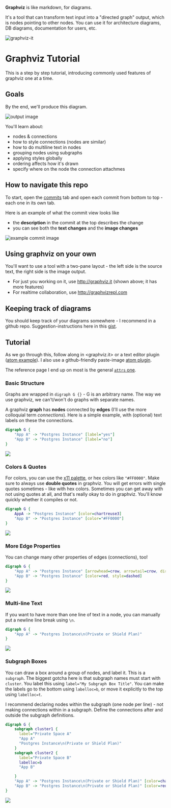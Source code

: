 **Graphviz** is like markdown, for diagrams.

It's a tool that can transform text input into a "directed graph" output, which is nodes pointing to other nodes. You can use it for architecture diagrams, DB diagrams, documentation for users, etc.

![graphviz-it](https://gist.githubusercontent.com/caseywatts/be69bf941fa1f8e264bd07de698366a0/raw/7902020b86692b548b131e5cd4b8376687c6d898/graphviz-it.png)

# Graphviz Tutorial

This is a step by step tutorial, introducing commonly used features of graphviz one at a time.


## Goals

By the end, we'll produce this diagram.

![output image](output.png?raw=true)

You'll learn about:
- nodes & connections
- how to style connections (nodes are similar)
- how to do multiline text in nodes
- grouping nodes using subgraphs
- applying styles globally
- ordering affects how it's drawn
- specify where on the node the connection attachmes

## How to navigate this repo

To start, open the [commits](https://github.com/caseywatts/graphviz-tutorial/commits/master) tab and open each commit from bottom to top - each one in its own tab.

Here is an example of what the commit view looks like
- the **description** in the commit at the top describes the change
- you can see both the **text changes** and the **image changes**

![example commit image](examplecommit.png?raw=true)


## Using graphviz on your own

You'll want to use a tool with a two-pane layout - the left side is the source text, the right side is the image output.
- For just you working on it, use <http://graphviz.it> (shown above; it has more features)
- For realtime collaboration, use <http://graphvizrepl.com>

## Keeping track of diagrams
You should keep track of your diagrams somewhere - I recommend in a github repo. Suggestion-instructions here in this [gist](https://caseywatts.com/graphviz).

## Tutorial

As we go through this, follow along in <graphviz.it> or a text editor plugin ([atom example](https://github.com/sverweij/atom-graphviz-preview-plus)). I also use a github-friendly paste-image [atom plugin](https://github.com/tlnagy/atom-markdown-image-assistant).

The reference page I end up on most is the general [`attrs` one](https://www.graphviz.org/doc/info/attrs.html).

### Basic Structure
Graphs are wrapped in `digraph G {}` - G is an arbitrary name. The way we use graphviz, we can't/won't do graphs with separate names.

A graphviz **graph** has **nodes** connected by **edges** (I'll use the more colloquial term *connections*). Here is a simple example, with (optional) text labels on these the connections.

```dot
digraph G {
    "App A" -> "Postgres Instance" [label="yes"]
    "App B" -> "Postgres Instance" [label="no"]
}
```

![](assets/README-43699752.png)

### Colors & Quotes
For colors, you can use the [x11 palette](https://www.graphviz.org/doc/info/colors.html), or hex colors like `"#FF0000"`. Make sure to always use **double quotes** in graphviz. You will get errors with single quotes sometimes - like with hex colors. Sometimes you can get away with not using quotes at all, and that's really okay to do in graphviz. You'll know quickly whether it compiles or not.

```dot
digraph G {
    AppA -> "Postgres Instance" [color=chartreuse3]
    "App B" -> "Postgres Instance" [color="#FF0000"]
}
```

![](assets/README-de5c0fb4.png)

### More Edge Properties

You can change many other properties of edges (connections), too!

```dot
digraph G {
    "App A" -> "Postgres Instance" [arrowhead=crow, arrowtail=crow, dir=both]
    "App B" -> "Postgres Instance" [color=red, style=dashed]
}
```

![](assets/README-c6d20753.png)

### Multi-line Text

If you want to have more than one line of text in a node, you can manually put a newline line break using `\n`.

```dot
digraph G {
    "App A" -> "Postgres Instance\n(Private or Shield Plan)"
}
```

![](assets/README-37c14c17.png)

### Subgraph Boxes

You can draw a box around a group of nodes, and label it. This is a `subgraph`. The biggest gotcha here is that subgraph names must start with `cluster`. You label this using `label="My Subgraph Box Title"`. You can make the labels go to the bottom using `labelloc=b`, or move it explicitly to the top using `labelloc=t`.

 I recommend declaring nodes within the subgraph (one node per line) - not making connections within in a subgraph. Define the connections after and outside the subgraph definitions.

```dot
digraph G {
    subgraph cluster1 {
      label="Private Space A"
      "App A"
      "Postgres Instance\n(Private or Shield Plan)"
    }
    subgraph cluster2 {
      label="Private Space B"
      labelloc=b
      "App B"

    }
    "App A" -> "Postgres Instance\n(Private or Shield Plan)" [color=chartreuse3]
    "App B" -> "Postgres Instance\n(Private or Shield Plan)" [color=red, style=dashed]
}
```

![](assets/README-acf509cb.png)
